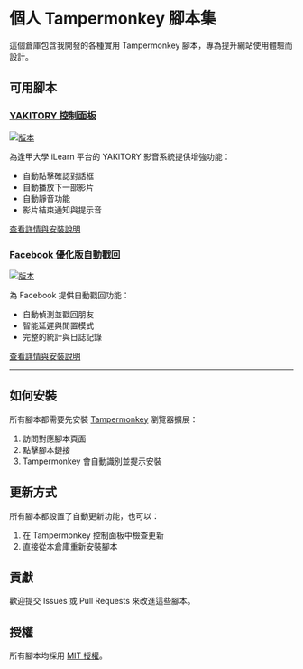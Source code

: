 # 個人 Tampermonkey 腳本集

這個倉庫包含我開發的各種實用 Tampermonkey 腳本，專為提升網站使用體驗而設計。

## 可用腳本

### [YAKITORY 控制面板](yakitory-helper/)

[![版本](https://img.shields.io/badge/版本-2.2-blue)](yakitory-helper/yakitory-helper.user.js)

為逢甲大學 iLearn 平台的 YAKITORY 影音系統提供增強功能：
- 自動點擊確認對話框
- 自動播放下一部影片
- 自動靜音功能
- 影片結束通知與提示音

[查看詳情與安裝說明](yakitory-helper/)

### [Facebook 優化版自動戳回](facebook-autopoke/)

[![版本](https://img.shields.io/badge/版本-3.5.1-blue)](facebook-autopoke/facebook-autopoke.user.js)

為 Facebook 提供自動戳回功能：
- 自動偵測並戳回朋友
- 智能延遲與閒置模式
- 完整的統計與日誌記錄

[查看詳情與安裝說明](facebook-autopoke/)

---

## 如何安裝

所有腳本都需要先安裝 [Tampermonkey](https://www.tampermonkey.net/) 瀏覽器擴展：
1. 訪問對應腳本頁面
2. 點擊腳本鏈接
3. Tampermonkey 會自動識別並提示安裝

## 更新方式

所有腳本都設置了自動更新功能，也可以：
1. 在 Tampermonkey 控制面板中檢查更新
2. 直接從本倉庫重新安裝腳本

## 貢獻

歡迎提交 Issues 或 Pull Requests 來改進這些腳本。

## 授權

所有腳本均採用 [MIT 授權](LICENSE)。
